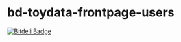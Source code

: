 bd-toydata-frontpage-users
==========================

[![Bitdeli Badge](https://d2weczhvl823v0.cloudfront.net/jtuulos/bd-toydata-frontpage-users/trend.png)](https://bitdeli.com/free "Bitdeli Badge")
